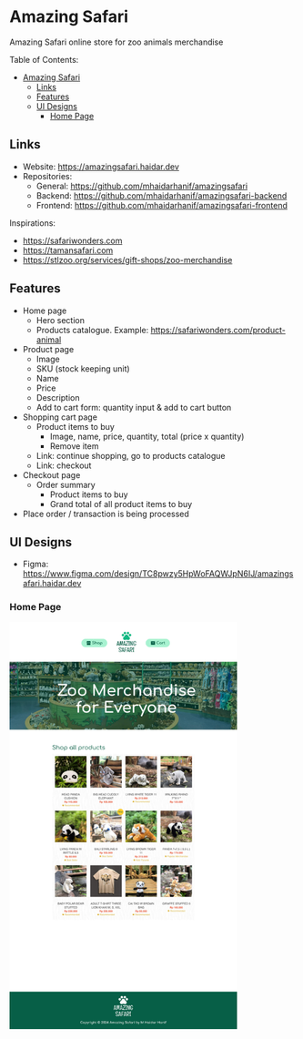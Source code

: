 # Amazing Safari

Amazing Safari online store for zoo animals merchandise

Table of Contents:

- [Amazing Safari](#amazing-safari)
  - [Links](#links)
  - [Features](#features)
  - [UI Designs](#ui-designs)
    - [Home Page](#home-page)

## Links

- Website: <https://amazingsafari.haidar.dev>
- Repositories:
  - General: <https://github.com/mhaidarhanif/amazingsafari>
  - Backend: <https://github.com/mhaidarhanif/amazingsafari-backend>
  - Frontend: <https://github.com/mhaidarhanif/amazingsafari-frontend>

Inspirations:

- <https://safariwonders.com>
- <https://tamansafari.com>
- <https://stlzoo.org/services/gift-shops/zoo-merchandise>

## Features

- Home page
  - Hero section
  - Products catalogue. Example: <https://safariwonders.com/product-animal>
- Product page
  - Image
  - SKU (stock keeping unit)
  - Name
  - Price
  - Description
  - Add to cart form: quantity input & add to cart button
- Shopping cart page
  - Product items to buy
    - Image, name, price, quantity, total (price x quantity)
    - Remove item
  - Link: continue shopping, go to products catalogue
  - Link: checkout
- Checkout page
  - Order summary
    - Product items to buy
    - Grand total of all product items to buy
- Place order / transaction is being processed

## UI Designs

- Figma: <https://www.figma.com/design/TC8pwzy5HpWoFAQWJpN6IJ/amazingsafari.haidar.dev>

### Home Page

<img alt="Home Page" src="./designs/home.jpg" width="400" />
